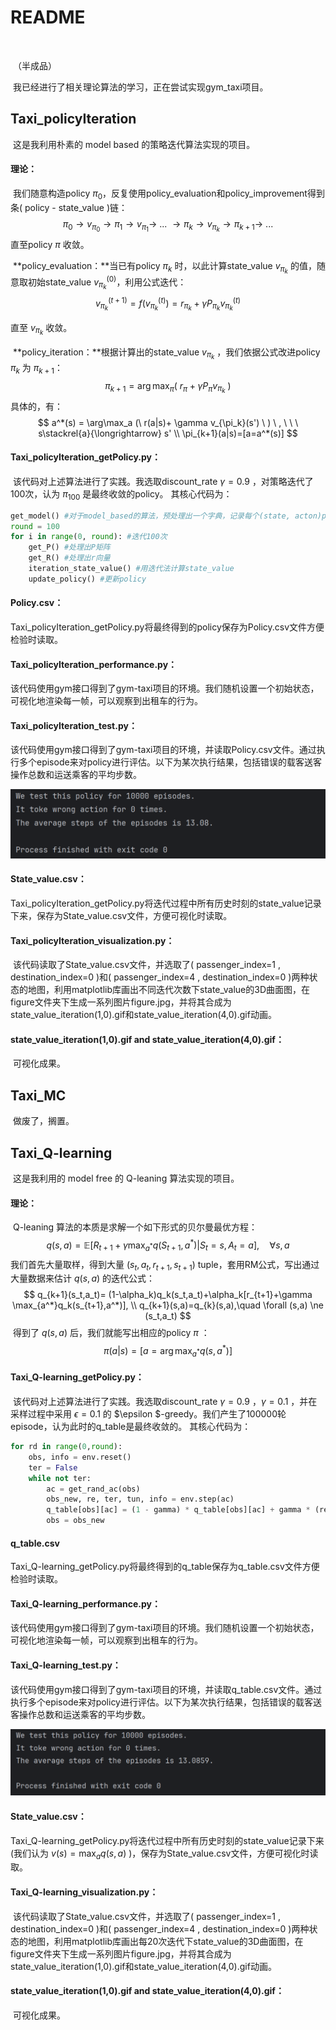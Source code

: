 # README

​		

​		（半成品）

​		我已经进行了相关理论算法的学习，正在尝试实现gym_taxi项目。





## Taxi_policyIteration

​		这是我利用朴素的 model based 的策略迭代算法实现的项目。

#### 		理论：

​		我们随意构造policy $\pi_0$，反复使用policy_evaluation和policy_improvement得到条( policy - state_value )链：
$$
\pi_0 \to v_{\pi_0} \to \pi_1 \to v_{\pi_1} \to \ ...\ \to \pi_k \to v_{\pi_k} \to  \pi_{k+1} \to  \ ...
$$
直至policy $\pi$ 收敛。

​		**policy_evaluation：**当已有policy $\pi_k$ 时，以此计算state_value $v_{\pi_k}$ 的值，随意取初始state_value $v_{\pi_k}^{(0)}$，利用公式迭代：
$$
v_{\pi_k}^{(t+1)}=f(v_{\pi_k}^{(t)})= r_{\pi_k} + \gamma P_{\pi_k} v_{\pi_k}^{(t)}
$$

直至 $v_{\pi_k}$ 收敛。

​		**policy_iteration：**根据计算出的state_value $v_{\pi_k}$ ，我们依据公式改进policy $\pi_k$ 为 $\pi_{k+1}$：
$$
\pi_{k+1} = \arg\max_\pi (\ r_\pi + \gamma P_\pi v_{\pi_k} \ )
$$
具体的，有：
$$
a^*(s) = \arg\max_a (\ r(a|s)+ \gamma v_{\pi_k}(s') \ ) \ , \  \ \ s\stackrel{a}{\longrightarrow} s'
\\
\pi_{k+1}(a|s)=[a=a^*(s)]
$$

#### 	Taxi_policyIteration_getPolicy.py：

​		该代码对上述算法进行了实践。我选取discount_rate $\gamma = 0.9$ ，对策略迭代了100次，认为 $\pi_{100}$ 是最终收敛的policy。 其核心代码为：

```python
get_model() #对于model_based的算法，预处理出一个字典，记录每个(state, acton)pair会来到的新状态
round = 100
for i in range(0, round): #迭代100次
    get_P() #处理出P矩阵
    get_R() #处理出r向量
    iteration_state_value() #用迭代法计算state_value
    update_policy() #更新policy
```

#### 	Policy.csv：

​		Taxi_policyIteration_getPolicy.py将最终得到的policy保存为Policy.csv文件方便检验时读取。

#### 	Taxi_policyIteration_performance.py：

​		该代码使用gym接口得到了gym-taxi项目的环境。我们随机设置一个初始状态，可视化地渲染每一帧，可以观察到出租车的行为。

#### Taxi_policyIteration_test.py：

​		该代码使用gym接口得到了gym-taxi项目的环境，并读取Policy.csv文件。通过执行多个episode来对policy进行评估。以下为某次执行结果，包括错误的载客送客操作总数和运送乘客的平均步数。

![](./Taxi_policyIteration/Result.png)

#### State_value.csv：

​		Taxi_policyIteration_getPolicy.py将迭代过程中所有历史时刻的state_value记录下来，保存为State_value.csv文件，方便可视化时读取。

#### Taxi_policyIteration_visualization.py：

​		该代码读取了State_value.csv文件，并选取了( passenger_index=1 , destination_index=0 )和( passenger_index=4 , destination_index=0 )两种状态的地图，利用matplotlib库画出不同迭代次数下state_value的3D曲面图，在figure文件夹下生成一系列图片figure.jpg，并将其合成为state_value_iteration(1,0).gif和state_value_iteration(4,0).gif动画。

#### state_value_iteration(1,0).gif and state_value_iteration(4,0).gif：

​		可视化成果。



## Taxi_MC

​		做废了，搁置。





## Taxi_Q-learning

​		这是我利用的 model free 的 Q-leaning 算法实现的项目。

#### 理论：

​		Q-leaning 算法的本质是求解一个如下形式的贝尔曼最优方程：
$$
q(s,a)=\mathbb{E} [R_{t+1}+\gamma \max_{a^*}q(S_{t+1},a^*)| S_t=s, A_t=a],\quad \forall s,a
$$
​		我们首先大量取样，得到大量 $(s_t,a_t,r_{t+1},s_{t+1})$ tuple，套用RM公式，写出通过大量数据来估计 $q(s,a)$ 的迭代公式：
$$
q_{k+1}(s_t,a_t)=
(1-\alpha_k)q_k(s_t,a_t)+\alpha_k[r_{t+1}+\gamma \max_{a^*}q_k(s_{t+1},a^*)],
\\
q_{k+1}(s,a)=q_{k}(s,a),\quad \forall (s,a) \ne (s_t,a_t)
$$
​		得到了 $q(s,a)$ 后，我们就能写出相应的policy $\pi$ ：
$$
\pi(a|s)=[a = \arg \max_{a^*}q(s,a^*)]
$$

#### 	Taxi_Q-learning_getPolicy.py：

​		该代码对上述算法进行了实践。我选取discount_rate $\gamma = 0.9$ ，$\gamma=0.1$ ，并在采样过程中采用 $\epsilon=0.1$ 的 $\epsilon $-greedy。我们产生了100000轮episode，认为此时的q_table是最终收敛的。 其核心代码为：

```python
for rd in range(0,round):
    obs, info = env.reset()
    ter = False
    while not ter:
        ac = get_rand_ac(obs)
        obs_new, re, ter, tun, info = env.step(ac)
        q_table[obs][ac] = (1 - gamma) * q_table[obs][ac] + gamma * (re + discount_rate * np.max(q_table[obs_new]))
        obs = obs_new
```

#### q_table.csv

​		Taxi_Q-learning_getPolicy.py将最终得到的q_table保存为q_table.csv文件方便检验时读取。

#### 	Taxi_Q-learning_performance.py：

​		该代码使用gym接口得到了gym-taxi项目的环境。我们随机设置一个初始状态，可视化地渲染每一帧，可以观察到出租车的行为。

#### Taxi_Q-learning_test.py：

​		该代码使用gym接口得到了gym-taxi项目的环境，并读取q_table.csv文件。通过执行多个episode来对policy进行评估。以下为某次执行结果，包括错误的载客送客操作总数和运送乘客的平均步数。

![](./Taxi_Q-learning/Result.png)

#### State_value.csv：

​		Taxi_Q-learning_getPolicy.py将迭代过程中所有历史时刻的state_value记录下来(我们认为 $v(s)=\max_a q(s,a)$ )，保存为State_value.csv文件，方便可视化时读取。

#### Taxi_Q-learning_visualization.py：

​		该代码读取了State_value.csv文件，并选取了( passenger_index=1 , destination_index=0 )和( passenger_index=4 , destination_index=0 )两种状态的地图，利用matplotlib库画出每20次迭代下state_value的3D曲面图，在figure文件夹下生成一系列图片figure.jpg，并将其合成为state_value_iteration(1,0).gif和state_value_iteration(4,0).gif动画。

#### state_value_iteration(1,0).gif and state_value_iteration(4,0).gif：

​		可视化成果。
